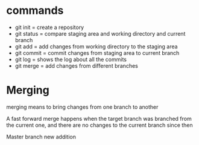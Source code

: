 # commands
- git init = create a repository
- git status = compare staging area and working directory and current branch
- git add = add changes from working directory to the staging area
- git commit = commit changes from staging area to current branch
- git log = shows the log about all the commits
- git merge = add changes from different branches

# Merging
merging means to bring changes from one branch to another

A fast forward merge happens when the target branch was branched from the current
one, and there are no changes to the current branch since then

Master branch new addition 

